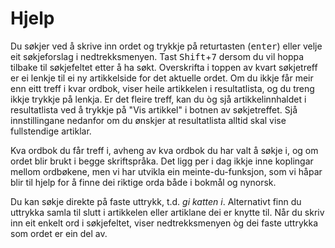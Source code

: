 # Hjelp
Du søkjer ved å skrive inn ordet og trykkje på returtasten (<kbd>enter</kbd>) eller velje eit søkjeforslag i nedtrekksmenyen. Tast <kbd>Shift</kbd>+<kbd>7</kbd> dersom du vil hoppa tilbake til søkjefeltet etter å ha søkt. Overskrifta i toppen av kvart søkjetreff er ei lenkje til ei ny artikkelside for det aktuelle ordet. Om du ikkje får meir enn eitt treff i kvar ordbok, viser heile artikkelen i resultatlista, og du treng ikkje trykkje på lenkja. Er det fleire treff, kan du òg sjå artikkelinnhaldet i resultatlista ved å trykkje på "Vis artikkel" i botnen av søkjetreffet. Sjå innstillingane nedanfor om du ønskjer at resultatlista alltid skal vise fullstendige artiklar.

Kva ordbok du får treff i, avheng av kva ordbok du har valt å søkje i, og om ordet blir brukt i begge skriftspråka. Det ligg per i dag ikkje inne koplingar mellom ordbøkene, men vi har utvikla ein meinte-du-funksjon, som vi håpar blir til hjelp for å finne dei riktige orda både i bokmål og nynorsk.

Du kan søkje direkte på faste uttrykk, t.d. _gi katten i_. Alternativt finn du uttrykka samla til slutt i artikkelen eller artiklane dei er knytte til. Når du skriv inn eit enkelt ord i søkjefeltet, viser nedtrekksmenyen òg dei faste uttrykka som ordet er ein del av.